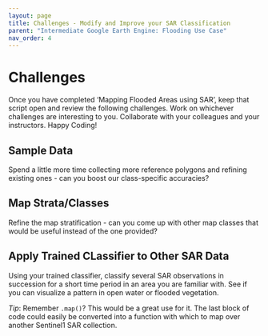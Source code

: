 ```yaml
---
layout: page
title: Challenges - Modify and Improve your SAR Classification
parent: "Intermediate Google Earth Engine: Flooding Use Case"
nav_order: 4
---
```


# Challenges

Once you have completed ‘Mapping Flooded Areas using SAR’, keep that script open and review the following challenges. Work on whichever challenges are interesting to you. Collaborate with your colleagues and your instructors. Happy Coding!

## Sample Data

Spend a little more time collecting more reference polygons and refining existing ones - can you boost our class-specific accuracies?

## Map Strata/Classes

Refine the map stratification - can you come up with other map classes that would be useful instead of the one provided?

## Apply Trained CLassifier to Other SAR Data

Using your trained classifier, classify several SAR observations in succession for a short time period in an area you are familiar with. See if you can visualize a pattern in open water or flooded vegetation.

*Tip*: Remember `.map()`? This would be a great use for it. The last block of code could easily be converted into a function with which to map over another Sentinel1 SAR collection.
